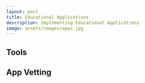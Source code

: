 ```yaml
---
layout: post
title: Educational Applications
description: Implementing Educational Applications 
image: assets/images/apps.jpg
---
```


## Tools

## App Vetting
